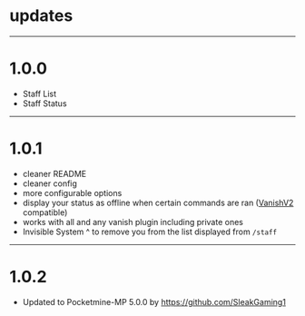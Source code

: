 # updates

----------

# 1.0.0

- Staff List
- Staff Status

----------

# 1.0.1

- cleaner README
- cleaner config
- more configurable options
- display your status as offline when certain commands are ran ([VanishV2](https://poggit.pmmp.io/p/VanishV2) compatible)
- works with all and any vanish plugin including private ones
- Invisible System ^ to remove you from the list displayed from `/staff`

----------

# 1.0.2

- Updated to Pocketmine-MP 5.0.0 by https://github.com/SleakGaming1
